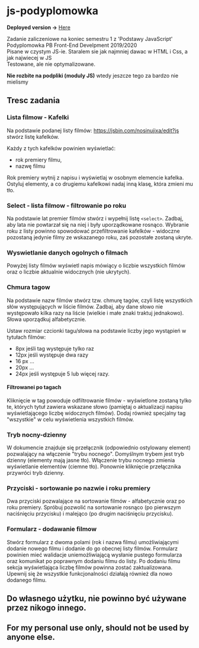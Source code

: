 # js-podyplomowka

**Deployed version ->** [Here](https://b-lukaszuk.github.io/deployed_projects/moviesTiles/moviesTiles.html)

Zadanie zaliczeniowe na koniec semestru 1 z 'Podstawy JavaScript'<br>
Podyplomowka PB Front-End Develpment 2019/2020<br>
Pisane w czystym JS-ie. Staralem sie jak najmniej dawac w HTML i Css, a jak najwiecej w JS <br>
Testowane, ale nie optymalizowane.<br>

**Nie rozbite na podpliki (moduly JS)** wtedy jeszcze tego za bardzo nie mielismy

## Tresc zadania

### Lista filmow - Kafelki

Na podstawie podanej listy filmów:
https://jsbin.com/nosinujixa/edit?js
stwórz listę kafelków.

Każdy z tych kafelków powinien wyświetlać:
+ rok premiery filmu,
+ nazwę filmu

Rok premiery wytnij z napisu i wyświetlaj w osobnym elemencie
kafelka. Ostyluj elementy, a co drugiemu kafelkowi nadaj
inną klasę, która zmieni mu tło.

### Select - lista filmow - filtrowanie po roku

Na podstawie lat premier filmów stwórz i wypełnij listę `<select>`.
Zadbaj, aby lata nie powtarzał się na niej i
były uporządkowane rosnąco.
Wybranie roku z listy powinno spowodować przefiltrowanie kafelków -
widoczne pozostaną jedynie filmy ze wskazanego roku,
zaś pozostałe zostaną ukryte.

### Wyswietlanie danych ogolnych o filmach

Powyżej listy filmów wyświetl napis mówiący o liczbie wszystkich
filmów oraz o liczbie aktualnie widocznych (nie ukrytych).

### Chmura tagow

Na podstawie nazw filmów stwórz tzw. chmurę tagów,
czyli listę wszystkich słów występujących w liście filmów.
Zadbaj, aby dane słowo nie występowało kilka razy na liście
(wielkie i małe znaki traktuj jednakowo).
Słowa uporządkuj alfabetycznie.

Ustaw rozmiar czcionki tagu/słowa na podstawie liczby jego
wystąpień w tytułach filmów:
- 8px jeśli tag występuje tylko raz
- 12px jeśli występuje dwa razy
- 16 px ...
- 20px ...
- 24px jeśli występuje 5 lub więcej razy.

#### Filtrowanei po tagach

Kliknięcie w tag powoduje odfiltrowanie filmów -
wyświetlone zostaną tylko te, których tytuł zawiera wskazane słowo
(pamiętaj o aktualizacji napisu wyświetlającego liczbę widocznych
filmów). Dodaj również specjalny tag "wszystkie" w celu
wyświetlenia wszystkich filmów.

### Tryb nocny-dzienny

W dokumencie znajduje się przełącznik
(odpowiednio ostylowany element) pozwalający na włączenie
"trybu nocnego". Domyślnym trybem jest tryb dzienny
(elementy mają jasne tło). Włączenie trybu nocnego zmienia
wyświetlanie elementów (ciemne tło). Ponownie kliknięcie
przełącznika przywróci tryb dzienny.

### Przyciski - sortowanie po nazwie i roku premiery

Dwa przyciski pozwalające na sortowanie filmów - alfabetycznie oraz po roku premiery.
Spróbuj pozwolić na sortowanie rosnąco (po pierwszym naciśnięciu przycisku) i malejąco
(po drugim naciśnięciu przycisku).

### Formularz - dodawanie filmow

Stwórz formularz z dwoma polami (rok i nazwa filmu)
umożliwiającymi dodanie nowego filmu i dodanie do go obecnej
listy filmów. Formularz powinien mieć walidacje uniemożliwiającą
wysłanie pustego formularza oraz komunikat po poprawnym dodaniu
filmu do listy. Po dodaniu filmu sekcja wyświetlająca liczbę
filmów powinna zostać zaktualizowana. Upewnij się że wszystkie
funkcjonalności działają również dla nowo dodanego filmu.

## Do własnego użytku, nie powinno być używane przez nikogo innego.<br>
## For my personal use only, should not be used by anyone else.
